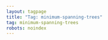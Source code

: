 ```yaml
---
layout: tagpage
title: "Tag: minimum-spanning-trees"
tag: minimum-spanning-trees
robots: noindex
---
```

